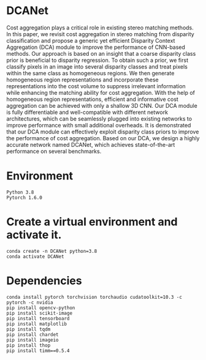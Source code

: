 # DCANet
Cost aggregation plays a critical role in existing stereo matching methods. In this paper, we revisit cost aggregation in stereo matching from disparity classification and propose
a generic yet efficient Disparity Context Aggregation (DCA) module to improve the performance of CNN-based methods. Our approach is based on an insight that a coarse disparity
class prior is beneficial to disparity regression. To obtain such a prior, we first classify pixels in an image into several disparity classes and treat pixels within the same class as homogeneous regions. We then generate homogeneous region representations and incorporate these representations into the cost volume to suppress irrelevant information while enhancing the matching
ability for cost aggregation. With the help of homogeneous region representations, efficient and informative cost aggregation can be achieved with only a shallow 3D CNN. Our DCA module is fully differentiable and well-compatible with different network architectures, which can be seamlessly plugged into existing networks to improve performance with small additional
overheads. It is demonstrated that our DCA module can effectively exploit disparity class priors to improve the performance of cost aggregation. Based on our DCA, we design a highly accurate network named DCANet, which achieves state-of-the-art performance on several benchmarks.


# Environment
```
Python 3.8
Pytorch 1.6.0
```
# Create a virtual environment and activate it.
```
conda create -n DCANet python=3.8
conda activate DCANet
```

# Dependencies
```
conda install pytorch torchvision torchaudio cudatoolkit=10.3 -c pytorch -c nvidia
pip install opencv-python
pip install scikit-image
pip install tensorboard
pip install matplotlib 
pip install tqdm
pip install chardet
pip install imageio
pip install thop
pip install timm==0.5.4
```
